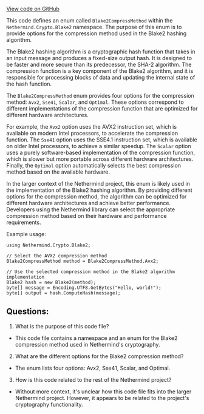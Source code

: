 [View code on GitHub](https://github.com/NethermindEth/nethermind/src/Nethermind/Nethermind.Crypto/Blake2/Blake2CompressMethod.cs)

This code defines an enum called `Blake2CompressMethod` within the `Nethermind.Crypto.Blake2` namespace. The purpose of this enum is to provide options for the compression method used in the Blake2 hashing algorithm. 

The Blake2 hashing algorithm is a cryptographic hash function that takes in an input message and produces a fixed-size output hash. It is designed to be faster and more secure than its predecessor, the SHA-2 algorithm. The compression function is a key component of the Blake2 algorithm, and it is responsible for processing blocks of data and updating the internal state of the hash function. 

The `Blake2CompressMethod` enum provides four options for the compression method: `Avx2`, `Sse41`, `Scalar`, and `Optimal`. These options correspond to different implementations of the compression function that are optimized for different hardware architectures. 

For example, the `Avx2` option uses the AVX2 instruction set, which is available on modern Intel processors, to accelerate the compression function. The `Sse41` option uses the SSE4.1 instruction set, which is available on older Intel processors, to achieve a similar speedup. The `Scalar` option uses a purely software-based implementation of the compression function, which is slower but more portable across different hardware architectures. Finally, the `Optimal` option automatically selects the best compression method based on the available hardware. 

In the larger context of the Nethermind project, this enum is likely used in the implementation of the Blake2 hashing algorithm. By providing different options for the compression method, the algorithm can be optimized for different hardware architectures and achieve better performance. Developers using the Nethermind library can select the appropriate compression method based on their hardware and performance requirements. 

Example usage:

```
using Nethermind.Crypto.Blake2;

// Select the AVX2 compression method
Blake2CompressMethod method = Blake2CompressMethod.Avx2;

// Use the selected compression method in the Blake2 algorithm implementation
Blake2 hash = new Blake2(method);
byte[] message = Encoding.UTF8.GetBytes("Hello, world!");
byte[] output = hash.ComputeHash(message);
```
## Questions: 
 1. What is the purpose of this code file?
- This code file contains a namespace and an enum for the Blake2 compression method used in Nethermind's cryptography.

2. What are the different options for the Blake2 compression method?
- The enum lists four options: Avx2, Sse41, Scalar, and Optimal.

3. How is this code related to the rest of the Nethermind project?
- Without more context, it's unclear how this code file fits into the larger Nethermind project. However, it appears to be related to the project's cryptography functionality.